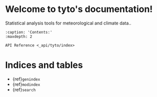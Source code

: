 # Welcome to tyto's documentation!

Statistical analysis tools for meteorological and climate data..

```{toctree}
:caption: 'Contents:'
:maxdepth: 2

API Reference <_api/tyto/index>
```

# Indices and tables

- {ref}`genindex`
- {ref}`modindex`
- {ref}`search`
